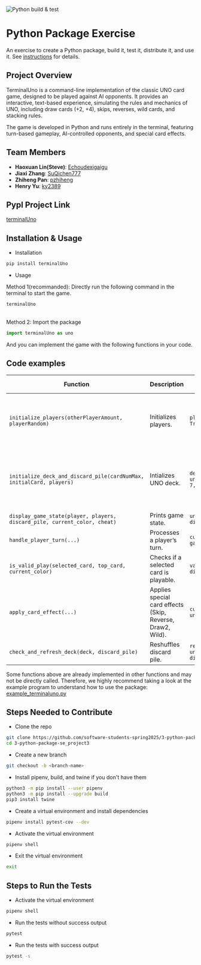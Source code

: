 ![Python build & test](https://github.com/software-students-spring2025/3-python-package-se_project3/actions/workflows/build.yaml/badge.svg)
# Python Package Exercise

An exercise to create a Python package, build it, test it, distribute it, and use it. See [instructions](./instructions.md) for details.


## Project Overview

 TerminalUno is a command-line implementation of the classic UNO card game, designed to be played against AI opponents. It provides an interactive, text-based experience, simulating the rules and mechanics of UNO, including draw cards (+2, +4), skips, reverses, wild cards, and stacking rules.

 The game is developed in Python and runs entirely in the terminal, featuring turn-based gameplay, AI-controlled opponents, and special card effects.

## Team Members
- **Haoxuan Lin(Steve)**: [Echoudexigaigu](https://github.com/Echoudexigaigu)
- **Jiaxi Zhang**: [SuQichen777](https://github.com/SuQichen777)
- **Zhiheng Pan**: [pzhiheng](https://github.com/pzhiheng)
- **Henry Yu**: [ky2389](https://github.com/ky2389)

 ## Pypl Project Link

 [terminalUno](https://pypi.org/project/terminalUno/1.0.0/)
 <!-- Renew after published -->

 ## Installation & Usage
 - Installation
 ```bash
 pip install terminalUno
 ```
 - Usage

 Method 1(recommanded): Directly run the following command in the terminal to start the game.
 ```bash
 terminalUno
 ```
<br>Method 2: Import the package
```python
import terminalUno as uno
```
And you can implement the game with the following functions in your code.

 ## Code examples

 | **Function** | **Description** | **Example Usage** | **Example Outcome** |
 |-------------|---------------|------------------|------------------|
 | `initialize_players(otherPlayerAmount, playerRandom)` | Initializes players. | `players = uno.initialize_players(3, True)` | 3 AI player with your starting position at random |
 | `initialize_deck_and_discard_pile(cardNumMax, initialCard, players)` | Intializes UNO deck. | `deck, discard_pile, current_color = uno.initialize_deck_and_discard_pile(10, 7, players)` | 10 number cards for each color, 7 cards initially in hand |
 | `display_game_state(player, players, discard_pile, current_color, cheat)` | Prints game state. | `uno.display_game_state(player, players, discard_pile, current_color, False)` | No cheat |
 | `handle_player_turn(...)` | Processes a player’s turn. | `current_color, direction, skip_flag, game_over = uno.handle_player_turn(...)` |
 | `is_valid_play(selected_card, top_card, current_color)` | Checks if a selected card is playable. | `valid = uno.is_valid_play(card, discard_pile[-1], current_color)` |
 | `apply_card_effect(...)` | Applies special card effects (Skip, Reverse, Draw2, Wild). | `current_color, direction, skip_flag = uno.apply_card_effect(...)` |
 | `check_and_refresh_deck(deck, discard_pile)` | Reshuffles discard pile. | `reshuffled = uno.check_and_refresh_deck(deck, discard_pile)` |

 Some functions above are already implemented in other functions and may not be directly called. Therefore, we highly recommend taking a look at the example program to understand how to use the package: [example_terminaluno.py](examples/example_terminaluno.py) 


 
 ## Steps Needed to Contribute
 - Clone the repo
 ```bash
 git clone https://github.com/software-students-spring2025/3-python-package-se_project3/blob/main/instructions.md
 cd 3-python-package-se_project3
 ```
 - Create a new branch
 ```bash
 git checkout -b <branch-name>
 ```
 - Install pipenv, build, and twine if you don't have them
 ```bash
 python3 -m pip install --user pipenv
 python3 -m pip install --upgrade build
 pip3 install twine
 ```
 - Create a virtual environment and install dependencies
 ```bash
 pipenv install pytest-cov --dev
 ```
 - Activate the virtual environment
 ```bash
 pipenv shell
 ```
 - Exit the virtual environment
 ```bash
 exit
 ```
 
 ## Steps to Run the Tests
 - Activate the virtual environment
 ```bash
 pipenv shell
 ```
 - Run the tests without success output
 ```bash
 pytest
 ```
 - Run the tests with success output
 ```bash
 pytest -s
 ```
